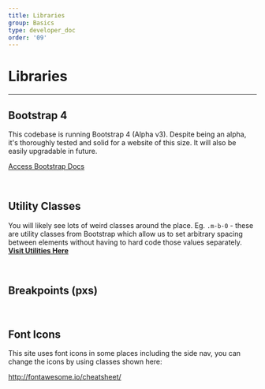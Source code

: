 ```yaml
---
title: Libraries
group: Basics
type: developer_doc
order: '09'
---
```


# Libraries
---

<div class="spacer m-b-2"></div>

<h2>Bootstrap 4</h2>

<p>This codebase is running Bootstrap 4 (Alpha v3). Despite being an alpha, it's thoroughly tested and solid for a website of this size. It will also be easily upgradable in future.</p>

<p><a class="btn btn-warning btn-text" href="http://v4-alpha.getbootstrap.com/getting-started/introduction/" target="_blank">Access Bootstrap Docs <i class="fa fa-angle-right"></i></a></p>

<br>

<h2>Utility Classes</h2>

<p>You will likely see lots of weird classes around the place. Eg. <code>.m-b-0</code> - these are utility classes from Bootstrap which allow us to set arbitrary spacing between elements without having to hard code those values separately. <b><a href="http://v4-alpha.getbootstrap.com/components/utilities/" target="_blank">Visit Utilities Here</a></b></p>

<br>

<h2>Breakpoints (pxs)</h2>

<div data-js="lv-responsive-table"></div>

<br>

<h2>Font Icons</h2>

<p>This site uses font icons in some places including the side nav, you can change the icons by using classes shown here:</p>

<p><a href="http://fontawesome.io/cheatsheet/">http://fontawesome.io/cheatsheet/</a></p>